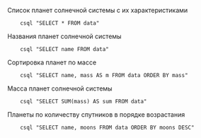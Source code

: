 Список планет солнечной системы c их характеристиками
```
    csql "SELECT * FROM data"
```    

Названия планет солнечной системы
```
    csql "SELECT name FROM data"
```    

Сортировка планет по массе
```
    csql "SELECT name, mass AS m FROM data ORDER BY mass"
```    

Масса планет солнечной системы
```
    csql "SELECT SUM(mass) AS sum FROM data"
```

Планеты по количеству спутников в порядке возрастания
```
    csql "SELECT name, moons FROM data ORDER BY moons DESC"    
```